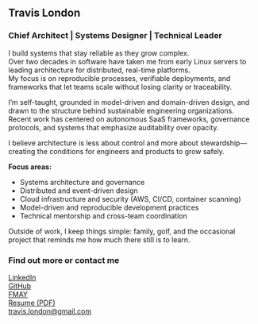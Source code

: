 ## Travis London

### Chief Architect | Systems Designer | Technical Leader

I build systems that stay reliable as they grow complex.  
Over two decades in software have taken me from early Linux servers to leading architecture for distributed, real-time platforms.  
My focus is on reproducible processes, verifiable deployments, and frameworks that let teams scale without losing clarity or traceability.

I’m self-taught, grounded in model-driven and domain-driven design, and drawn to the structure behind sustainable engineering organizations.  
Recent work has centered on autonomous SaaS frameworks, governance protocols, and systems that emphasize auditability over opacity.

I believe architecture is less about control and more about stewardship—creating the conditions for engineers and products to grow safely.

**Focus areas:**

- Systems architecture and governance
- Distributed and event-driven design
- Cloud infrastructure and security (AWS, CI/CD, container scanning)
- Model-driven and reproducible development practices
- Technical mentorship and cross-team coordination

Outside of work, I keep things simple: family, golf, and the occasional project that reminds me how much there still is to learn.

### Find out more or contact me

[LinkedIn](https://linkedin.com/in/londontravis)  
[GitHub](https://github.com/travislondon)  
[FMAY](https://fmaysoftware.com)  
[Resume (PDF)](resume/Travis_London.pdf)  
[travis.london@gmail.com](mailto:travis.london@gmail.com)

